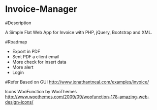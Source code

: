 Invoice-Manager
===============

#Description

A Simple Flat Web App for Invoice with PHP, jQuery, Bootstrap and XML.

#Roadmap
- Export in PDF
- Sent PDF a client email
- More check for insert data
- More alert 
- Login

#Refer
Based on GUI http://www.jonathantneal.com/examples/invoice/

Icons WooFunction by WooThemes http://www.woothemes.com/2009/09/woofunction-178-amazing-web-design-icons/